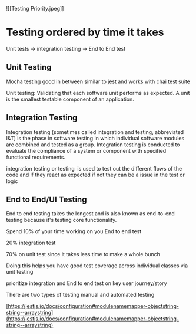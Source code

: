 ![[Testing Priority.jpeg]]
# Testing ordered by time it takes 

Unit tests -> integration testing -> End to End test  

## Unit Testing

Mocha testing good in between similar to jest and works with chai test suite 

Unit testing: Validating that each software unit performs as expected. A unit is the smallest testable component of an application.



## Integration Testing
Integration testing (sometimes called integration and testing, abbreviated I&T) is the phase in software testing in which individual software modules are combined and tested as a group. Integration testing is conducted to evaluate the compliance of a system or component with specified functional requirements. 

integration testing or testing  is used to test out the different flows of the code and if they react as expected if not they can be a issue in the test or logic

## End to End/UI Testing
End to end testing takes the longest and is also known as end-to-end testing because it's testing core functionality.   


Spend 10% of your time working on you End to end test 

20% integration test 

70% on unit test since it takes less time to make a whole bunch  

Doing this helps you have good test coverage across individual classes via unit testing 

prioritize integration and End to end test on key user journey/story   


There are two types of testing manual and automated testing  

[https://jestjs.io/docs/configuration#modulenamemapper-objectstring-string--arraystring](https://jestjs.io/docs/configuration#modulenamemapper-objectstring-string--arraystring)


